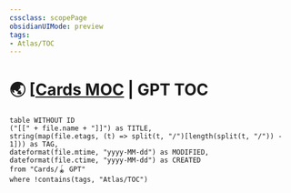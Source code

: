 ```yaml
---
cssclass: scopePage
obsidianUIMode: preview
tags:
- Atlas/TOC
---
```


# 🌏 [[Cards MOC](../Cards%20MOC.md) | GPT TOC

```dataview
table WITHOUT ID
("[[" + file.name + "]]") as TITLE,
string(map(file.etags, (t) => split(t, "/")[length(split(t, "/")) - 1])) as TAG,
dateformat(file.mtime, "yyyy-MM-dd") as MODIFIED,
dateformat(file.ctime, "yyyy-MM-dd") as CREATED
from "Cards/🪀 GPT"
where !contains(tags, "Atlas/TOC")
```
